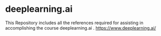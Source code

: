 # deeplearning.ai
This Repository includes all the references required for assisting in accomplishing the course deeplearning.ai .
https://www.deeplearning.ai/

